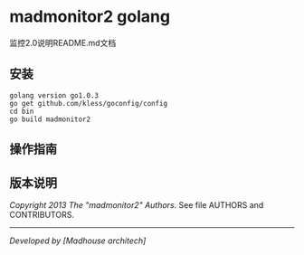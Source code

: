 madmonitor2 golang
=======

监控2.0说明README.md文档

## 安装

    golang version go1.0.3
    go get github.com/kless/goconfig/config
	cd bin
	go build madmonitor2



## 操作指南




## 版本说明

*Copyright 2013  The "madmonitor2" Authors*. See file AUTHORS and CONTRIBUTORS.


* * *
*Developed by [Madhouse architech]*



